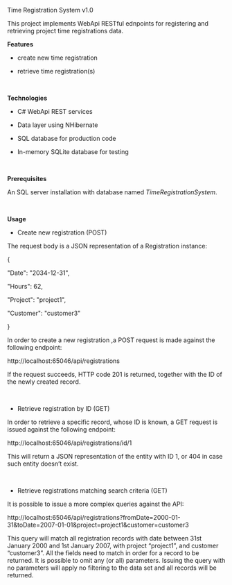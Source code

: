 Time Registration System v1.0

This project implements WebApi RESTful ednpoints for registering and retrieving
project time registrations data.

**Features**

-   create new time registration

-   retrieve time registration(s)

 

**Technologies**

-   C\# WebApi REST services

-   Data layer using NHibernate

-   SQL database for production code

-   In-memory SQLite database for testing

 

**Prerequisites**

An SQL server installation with database named *TimeRegistrationSystem*.

 

**Usage**

-   Create new registration (POST)

The request body is a JSON representation of a Registration instance:

{

"Date": "2034-12-31",

"Hours": 62,

"Project": "project1",

"Customer": "customer3"

}

In order to create a new registration ,a POST request is made against the
following endpoint:

http://localhost:65046/api/registrations

If the request succeeds, HTTP code 201 is returned, together with the ID of the
newly created record.

 

-   Retrieve registration by ID (GET)

In order to retrieve a specific record, whose ID is known, a GET request is
issued against the following endpoint:

http://localhost:65046/api/registrations/id/1

This will return a JSON representation of the entity with ID 1, or 404 in case
such entity doesn’t exist.

 

-   Retrieve registrations matching search criteria (GET)

It is possible to issue a more complex queries against the API:

http://localhost:65046/api/registrations?fromDate=2000-01-31&toDate=2007-01-01&project=project1&customer=customer3

This query will match all registration records with date between 31st January
2000 and 1st January 2007, with project “project1”, and customer “customer3”.
All the fields need to match in order for a record to be returned. It is
possible to omit any (or all) parameters. Issuing the query with no parameters
will apply no filtering to the data set and all records will be returned.
